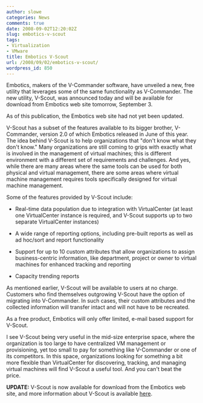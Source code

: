 ```yaml
---
author: slowe
categories: News
comments: true
date: 2008-09-02T12:20:02Z
slug: embotics-v-scout
tags:
- Virtualization
- VMware
title: Embotics V-Scout
url: /2008/09/02/embotics-v-scout/
wordpress_id: 850
---
```


Embotics, makers of the V-Commander software, have unveiled a new, free utility that leverages some of the same functionality as V-Commander. The new utility, V-Scout, was announced today and will be available for download from Embotics web site tomorrow, September 3.

As of this publication, the Embotics web site had not yet been updated.

V-Scout has a subset of the features available to its bigger brother, V-Commander, version 2.0 of which Embotics released in June of this year. The idea behind V-Scout is to help organizations that "don't know what they don't know." Many organizations are still coming to grips with exactly what is involved in the management of virtual machines; this is different environment with a different set of requirements and challenges. And yes, while there are many areas where the same tools can be used for both physical and virtual management, there are some areas where virtual machine management requires tools specifically designed for virtual machine management.

Some of the features provided by V-Scout include:

* Real-time data population due to integration with VirtualCenter (at least one VirtualCenter instance is required, and V-Scout supports up to two separate VirtualCenter instances)

* A wide range of reporting options, including pre-built reports as well as ad hoc/sort and report functionality

* Support for up to 10 custom attributes that allow organizations to assign business-centric information, like department, project or owner to virtual machines for enhanced tracking and reporting

* Capacity trending reports

As mentioned earlier, V-Scout will be available to users at no charge. Customers who find themselves outgrowing V-Scout have the option of migrating into V-Commander. In such cases, their custom attributes and the collected information will transfer intact and will not have to be recreated.

As a free product, Embotics will only offer limited, e-mail based support for V-Scout.

I see V-Scout being very useful in the mid-size enterprise space, where the organization is too large to have centralized VM management or provisioning, yet too small to pay for something like V-Commander or one of its competitors. In this space, organizations looking for something a bit more flexible than VirtualCenter for discovering, tracking, and managing virtual machines will find V-Scout a useful tool. And you can't beat the price.

**UPDATE:** V-Scout is now available for download from the Embotics web site, and more information about V-Scout is available [here](http://www.embotics.com/solutions/v-scout).
